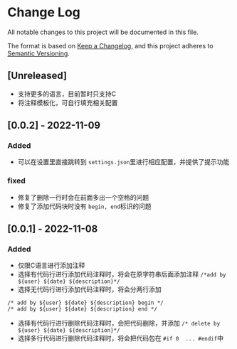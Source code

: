 # Change Log

All notable changes to this project will be documented in this file.

The format is based on [Keep a Changelog](https://keepachangelog.com/en/1.0.0/),
and this project adheres to [Semantic Versioning](https://semver.org/spec/v2.0.0.html).

## [Unreleased]

* 支持更多的语言，目前暂时只支持C
* 将注释模板化，可自行填充相关配置

## [0.0.2] - 2022-11-09

### Added

- 可以在设置里直接跳转到 `settings.json`里进行相应配置，并提供了提示功能

### fixed

* 修复了删除一行时会在前面多出一个空格的问题
* 修复了添加代码块时没有 `begin, end`标识的问题

## [0.0.1] - 2022-11-08

### Added

* 仅限C语言进行添加注释
* 选择有代码行进行添加代码注释时，将会在原字符串后面添加注释 `/*add by ${user} ${date} ${description}*/`
* 选择无代码行进行添加代码注释时，将会分两行添加

```
/* add by ${user} ${date} ${description} begin */
/* add by ${user} ${date} ${description} end */
```

* 选择有代码行进行删除代码注释时，会把代码删除，并添加 `/* delete by ${user} ${date} ${description}*/`
* 选择多行代码进行删除代码注释时，将会把代码包在 `#if 0  ... #endif`中
